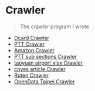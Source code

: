 # Crawler
> The crawler program I wrote 

* [Dcard Crawler](https://github.com/h30306/Crawler/blob/master/Dcard%20爬蟲.ipynb)
* [PTT Crawler](https://github.com/h30306/Crawler/blob/master/PTT_crawler.ipynb)
* [Amazon Crawler](https://github.com/h30306/Crawler/blob/master/amazon爬蟲.ipynb)
* [PTT sub sections Crawler](https://github.com/h30306/Crawler/blob/master/disp(PTT副版).py)
* [taoyuan airport xlsx Crawler](https://github.com/h30306/Crawler/blob/master/download%20xlsx.ipynb)
* [cnyes article Crawler](https://github.com/h30306/Crawler/blob/master/get_articles.ipynb)
* [Ruten Crawler](https://github.com/h30306/Crawler/blob/master/ruten_crawler.ipynb)
* [OpenData Taipei Crawler](https://github.com/h30306/Crawler/blob/master/爬蟲selenium換頁.ipynb)
